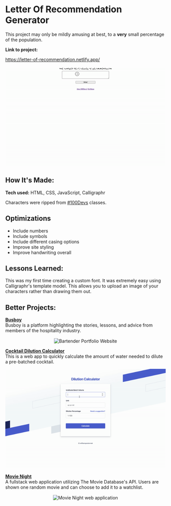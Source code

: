 #  Letter Of Recommendation Generator
This project may only be mildly amusing at best, to a **very** small percentage of the population.

**Link to project:** 

https://letter-of-recommendation.netlify.app/

 <p align = 'center'><img align="center" src="https://github.com/WilliamPasternak/Letter-Of-Recommendation/blob/main/Site%20Walkthrough.gif" alt="Letter Of Reccomendation Generator"></p>
 

## How It's Made:

**Tech used:** HTML, CSS, JavaScript, Calligraphr

Characters were ripped from [#100Devs](https://www.twitch.tv/learnwithleon) classes. 

## Optimizations
- Include numbers
- Include symbols
- Include different casing options
- Improve site styling
- Improve handwriting overall

## Lessons Learned:
This was my first time creating a custom font. It was extremely easy using Calligraphr's template model. This allows you to upload an image of your characters rather than drawing them out.

## Better Projects:
[**Busboy**](https://busboy.co/)  
Busboy is a platform highlighting the stories, lessons, and advice from members of the hospitality industry.
  <p align = 'center'><img align="center" src="https://github.com/WilliamPasternak/busboy/blob/main/busyboy.gif" alt="Bartender Portfolio Website"></p>

[**Cocktail Dilution Calculator**](https://dilution-calculator.netlify.app/)  
This is a web app to quickly calculate the amount of water needed to dilute a pre-batched cocktail.
 <p align = 'center'><img align="center" src="https://github.com/WilliamPasternak/Dilution-Calculator/blob/main/Dilution.gif" alt="Cocktail Dilution web application"></p>

[**Movie Night**](https://github.com/WilliamPasternak/MovieNight)  
A fullstack web application utilizing The Movie Database's API. Users are shown one random movie and can choose to add it to a watchlist. 
 <p align = 'center'><img align="center" src="https://github.com/WilliamPasternak/MovieNight/blob/main/MovieNight%20Walkthrough.gif" alt="Movie Night web application"></p>

